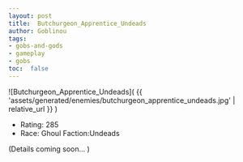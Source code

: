 ```yaml
---
layout: post
title:  Butchurgeon_Apprentice_Undeads
author: Goblinou
tags:
- gobs-and-gods
- gameplay
- gobs
toc:  false
---
```


![Butchurgeon_Apprentice_Undeads]( {{ 'assets/generated/enemies/butchurgeon_apprentice_undeads.jpg' | relative_url }} )
- Rating: 285
- Race: Ghoul  Faction:Undeads

(Details coming soon... )